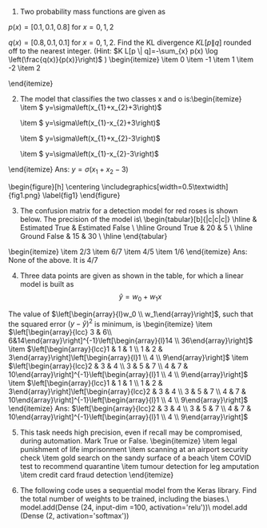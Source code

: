 1. Two probability mass functions are given as

$p(x)=[0.1,0.1,0.8]$ for $x=0,1,2$

$q(x)=[0.8,0.1,0.1]$ for $x=0,1,2$.
Find the $\mathrm{KL}$ divergence $K L[p \| q]$ rounded off to the nearest integer. (Hint: $K L[p \| q]=-\sum_{x} p(x) \log \left(\frac{q(x)}{p(x)}\right)$ )
\begin{itemize}
    \item 0
    \item -1
    \item 1
    \item -2
    \item 2

\end{itemize}

2. The model that classifies the two classes x and o  is:\begin{itemize}
    \item $ y=\sigma\left(x_{1}+x_{2}+3\right)$

    \item $ y=\sigma\left(x_{1}-x_{2}+3\right)$

    \item $ y=\sigma\left(x_{1}+x_{2}-3\right)$

    \item $ y=\sigma\left(x_{1}-x_{2}-3\right)$

\end{itemize}
Ans: $y=\sigma\left(x_{1}+x_{2}-3\right)$


\begin{figure}[h]
    \centering
    \includegraphics[width=0.5\textwidth]{fig1.png}
    \label{fig1}
\end{figure}

3. The confusion matrix for a detection model for red roses is shown below. The precision of the model is\\
\begin{tabular}[b]{|c|c|c|}
\hline & Estimated True & Estimated False \\
\hline Ground True & 20 & 5 \\
\hline Ground False & 15 & 30 \\
\hline
\end{tabular}

\begin{itemize}
    \item 2/3
    \item 6/7
    \item 4/5
    \item 1/6
\end{itemize}
Ans: None of the above. It is $4 / 7$

4. Three data points are given as shown in the table, for which a linear model is built as
$$
\hat{y}=w_0+w_1 x
$$

The value of $\left[\begin{array}{l}w_0 \\ w_1\end{array}\right]$, such that the squared error $(y-\hat{y})^2$ is minimum, is
\begin{itemize}
    \item $\left[\begin{array}{lcc} 3 & 6\\ 6&14\end{array}\right]^{-1}\left[\begin{array}{l}14 \\ 36\end{array}\right]$
    \item $\left[\begin{array}{lcc}1 & 1 & 1 \\ 1 & 2 & 3\end{array}\right]\left[\begin{array}{l}1 \\ 4 \\ 9\end{array}\right]$
    \item $\left[\begin{array}{lcc}2 & 3 & 4 \\ 3 & 5 & 7 \\ 4 & 7 & 10\end{array}\right]^{-1}\left[\begin{array}{l}1 \\ 4 \\ 9\end{array}\right]$
    \item $\left[\begin{array}{lcc}1 & 1 & 1 \\ 1 & 2 & 3\end{array}\right]\left[\begin{array}{lcc}2 & 3 & 4 \\ 3 & 5 & 7 \\ 4 & 7 & 10\end{array}\right]^{-1}\left[\begin{array}{l}1 \\ 4 \\ 9\end{array}\right]$
\end{itemize}
Ans: $\left[\begin{array}{lcc}2 & 3 & 4 \\ 3 & 5 & 7 \\ 4 & 7 & 10\end{array}\right]^{-1}\left[\begin{array}{l}1 \\ 4 \\ 9\end{array}\right]$

5. This task needs high precision, even if recall may be compromised, during automation. Mark True or False.
\begin{itemize}
    \item legal punishment of life imprisonment
    \item scanning at an airport security check
    \item gold search on the sandy surface of a beach
    \item COVID test to recommend quarantine
    \item tumour detection for leg amputation
    \item credit card fraud detection
\end{itemize}

6. The following code uses a sequential model from the Keras library. Find the total number of weights to be trained, including the biases.\\
model.add(Dense (24, input-dim =100, activation='relu'))\\
model.add (Dense (2, activation='softmax'))
